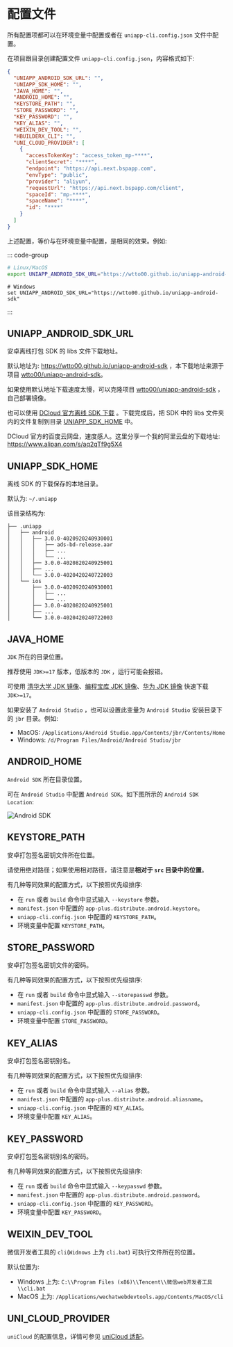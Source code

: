 # 配置文件

所有配置项都可以在环境变量中配置或者在 `uniapp-cli.config.json` 文件中配置。

在项目跟目录创建配置文件 `uniapp-cli.config.json`，内容格式如下:

```json
{
  "UNIAPP_ANDROID_SDK_URL": "",
  "UNIAPP_SDK_HOME": "",
  "JAVA_HOME": "",
  "ANDROID_HOME": "",
  "KEYSTORE_PATH": "",
  "STORE_PASSWORD": "",
  "KEY_PASSWORD": "",
  "KEY_ALIAS": "",
  "WEIXIN_DEV_TOOL": "",
  "HBUILDERX_CLI": "",
  "UNI_CLOUD_PROVIDER": [
    {
      "accessTokenKey": "access_token_mp-****",
      "clientSecret": "****",
      "endpoint": "https://api.next.bspapp.com",
      "envType": "public",
      "provider": "aliyun",
      "requestUrl": "https://api.next.bspapp.com/client",
      "spaceId": "mp-****",
      "spaceName": "****",
      "id": "****"
    }
  ]
}
```

上述配置，等价与在环境变量中配置，是相同的效果。例如:

::: code-group

```bash
# Linux/MacOS
export UNIAPP_ANDROID_SDK_URL="https://wtto00.github.io/uniapp-android-sdk"
```

```shell
# Windows
set UNIAPP_ANDROID_SDK_URL="https://wtto00.github.io/uniapp-android-sdk"
```

:::

## UNIAPP_ANDROID_SDK_URL

安卓离线打包 SDK 的 libs 文件下载地址。

默认地址为: https://wtto00.github.io/uniapp-android-sdk ，本下载地址来源于项目 [wtto00/uniapp-android-sdk](https://github.com/wtto00/uniapp-android-sdk)。

如果使用默认地址下载速度太慢，可以克隆项目 [wtto00/uniapp-android-sdk](https://github.com/wtto00/uniapp-android-sdk) ，自己部署镜像。

也可以使用 [DCloud 官方离线 SDK 下载](https://nativesupport.dcloud.net.cn/AppDocs/download/android.html) 。下载完成后，把 SDK 中的 libs 文件夹内的文件复制到目录 [UNIAPP_SDK_HOME](#uniapp-sdk-home) 中。

DCloud 官方的百度云网盘，速度感人。这里分享一个我的阿里云盘的下载地址: https://www.alipan.com/s/aq2qTf9g5X4

## UNIAPP_SDK_HOME

离线 SDK 的下载保存的本地目录。

默认为: `~/.uniapp`

该目录结构为:

```
├── .uniapp
│   ├── android
│   │   ├── 3.0.0-4020920240930001
│   │   │   ├── ads-bd-release.aar
│   │   │   ├── ...
│   │   │   └── ...
│   │   ├── 3.0.0-4020820240925001
│   │   ├── ...
│   │   └── 3.0.0-4020420240722003
│   └── ios
│       ├── 3.0.0-4020920240930001
│       │   ├── ...
│       │   └── ...
│       ├── 3.0.0-4020820240925001
│       ├── ...
│       └── 3.0.0-4020420240722003
```

## JAVA_HOME

`JDK` 所在的目录位置。

推荐使用 `JDK>=17` 版本，低版本的 `JDK` ，运行可能会报错。

可使用 [清华大学 JDK 镜像](https://mirrors.tuna.tsinghua.edu.cn/Adoptium/)、[编程宝库 JDK 镜像](http://www.codebaoku.com/jdk/jdk-index.html)、[华为 JDK 镜像](https://repo.huaweicloud.com/java/jdk/) 快速下载 `JDK>=17`。

如果安装了 `Android Studio` ，也可以设置此变量为 `Android Studio` 安装目录下的 `jbr` 目录。例如:

- MacOS: `/Applications/Android Studio.app/Contents/jbr/Contents/Home`
- Windows: `/d/Program Files/Android/Android Studio/jbr`

## ANDROID_HOME

`Android SDK` 所在目录位置。

可在 `Android Studio` 中配置 `Android SDK`。如下图所示的 `Android SDK Location`:

![Android SDK](/android-studio-sdk.png)

## KEYSTORE_PATH

安卓打包签名密钥文件所在位置。

请使用绝对路径；如果使用相对路径，请注意是**相对于 `src` 目录中的位置**。

有几种等同效果的配置方式，以下按照优先级排序:

- 在 `run` 或者 `build` 命令中显式输入 `--keystore` 参数。
- `manifest.json` 中配置的 `app-plus.distribute.android.keystore`。
- `uniapp-cli.config.json` 中配置的 `KEYSTORE_PATH`。
- 环境变量中配置 `KEYSTORE_PATH`。

## STORE_PASSWORD

安卓打包签名密钥文件的密码。

有几种等同效果的配置方式，以下按照优先级排序:

- 在 `run` 或者 `build` 命令中显式输入 `--storepasswd` 参数。
- `manifest.json` 中配置的 `app-plus.distribute.android.password`。
- `uniapp-cli.config.json` 中配置的 `STORE_PASSWORD`。
- 环境变量中配置 `STORE_PASSWORD`。

## KEY_ALIAS

安卓打包签名密钥别名。

有几种等同效果的配置方式，以下按照优先级排序:

- 在 `run` 或者 `build` 命令中显式输入 `--alias` 参数。
- `manifest.json` 中配置的 `app-plus.distribute.android.aliasname`。
- `uniapp-cli.config.json` 中配置的 `KEY_ALIAS`。
- 环境变量中配置 `KEY_ALIAS`。

## KEY_PASSWORD

安卓打包签名密钥别名的密码。

有几种等同效果的配置方式，以下按照优先级排序:

- 在 `run` 或者 `build` 命令中显式输入 `--keypasswd` 参数。
- `manifest.json` 中配置的 `app-plus.distribute.android.password`。
- `uniapp-cli.config.json` 中配置的 `KEY_PASSWORD`。
- 环境变量中配置 `KEY_PASSWORD`。

## WEIXIN_DEV_TOOL

微信开发者工具的 `cli`(`Widnows` 上为 `cli.bat`) 可执行文件所在的位置。

默认位置为:

- Windows 上为: `C:\\Program Files (x86)\\Tencent\\微信web开发者工具\\cli.bat`
- MacOS 上为: `/Applications/wechatwebdevtools.app/Contents/MacOS/cli`

## UNI_CLOUD_PROVIDER

`uniCloud` 的配置信息，详情可参见 [uniCloud 适配](../adapter/unicloud)。
